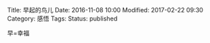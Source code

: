 Title: 早起的鸟儿
Date: 2016-11-08 10:00
Modified: 2017-02-22 09:30
Category: 感悟
Tags: 
Status: published

早=幸福
